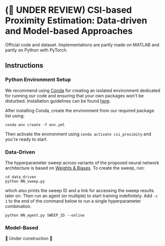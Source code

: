 # (📑 UNDER REVIEW) CSI-based Proximity Estimation: Data-driven and Model-based Approaches

Official code and dataset. Implementations are partly made on MATLAB and partly on Python with PyTorch.

## Instructions

### Python Environment Setup

We recommend using [Conda](https://docs.conda.io/en/latest/) for creating an isolated environment dedicated for running our code and ensuring that your own packages won't be disturbed. Installation guidelines can be found [here](https://docs.conda.io/projects/conda/en/stable/user-guide/install/index.html). 

After installing Conda, create the environment from our required package list using:

```
conda env create -f env.yml
```

Then activate the environment using `conda activate csi_proximity` and you're ready to start.

### Data-Driven

The hyperparameter sweep across variants of the proposed neural network architecture is based on [Weights & Biases](https://wandb.ai). To create the sweep, run:

```
cd data_driven
python NN_sweep.py
```

which also prints the sweep ID and a link for accessing the sweep results later on. Then run an agent (or multiple) to start training indefinitely. Add `-c 1` to the end of the command below to run a single hyperparameter combination.

```
python NN_agent.py SWEEP_ID --online
```

### Model-Based

🚧 Under construction 🚧